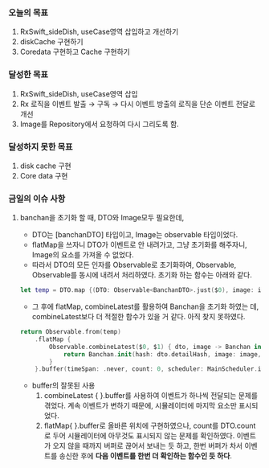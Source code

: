 ### 오늘의 목표

1. RxSwift_sideDish, useCase영역 삽입하고 개선하기
2. diskCache 구현하기
3. Coredata 구현하고 Cache 구현하기

### 달성한 목표

1. RxSwift_sideDish, useCase영역 삽입
2. Rx 로직을 이벤트 발출 → 구독 → 다시 이벤트 방출의 로직을 단순 이벤트 전달로 개선
3. Image를 Repository에서 요청하여 다시 그리도록 함.

### 달성하지 못한 목표

1. disk cache 구현
2. Core data 구현

### 금일의 이슈 사항

1. banchan을 초기화 할 때, DTO와 Image모두 필요한데, 
    - DTO는 [banchanDTO] 타입이고, Image는 observable<UIImage> 타입이었다.
    - flatMap을 쓰자니 DTO가 이벤트로 안 내려가고, 그냥 초기화를 해주자니, Image의 요소를 가져올 수 없었다.
    - 따라서 DTO의 모든 인자를 Observable<BanchanDTO>로 초기화하여, Observable<BanchanDTO>, Observable<UIImage>를 동시에 내려서 처리하였다. 초기화 하는 함수는 아래와 같다.
    
    ```swift
    let temp = DTO.map {(DTO: Observable<BanchanDTO>.just($0), image: imageManager.getCachedImage(url: $0.image))}
    ```
    
    - 그 후에 flatMap, combineLatest를 활용하여 Banchan을 초기화 하였는 데, combineLatest보다 더 적절한 함수가 있을 거 같다. 아직 찾지 못하였다.
    
    ```Swift
    return Observable.from(temp)
        .flatMap {
            Observable.combineLatest($0, $1) { dto, image -> Banchan in
                return Banchan.init(hash: dto.detailHash, image: image, alt: dto.alt, deliveryType: dto.deliveryType, title: dto.title, description: dto.description, nPrice: dto.nPrice, sPrice: dto.sPrice, badge: dto.badge)
            }
        }.buffer(timeSpan: .never, count: 0, scheduler: MainScheduler.instance)
    ```
    
    - buffer의 잘못된 사용
        1. combineLatest { }.buffer를 사용하여 이벤트가 하나씩 전달되는 문제를 겪었다. 계속 이벤트가 변하기 때문에, 시뮬레이터에 마지막 요소만 표시되었다.
        2. flatMap{ }.buffer로 올바른 위치에 구현하였으나, count를 DTO.count로 두어 시뮬레이터에 아무것도 표시되지 않는 문제를 확인하였다. 이벤트가 오지 않을 때까지 버퍼로 끊어서 보내는 듯 하고, 한번 버퍼가 차서 이벤트를 송신한 후에 **다음 이벤트를 한번 더 확인하는 함수인 듯 하다**.